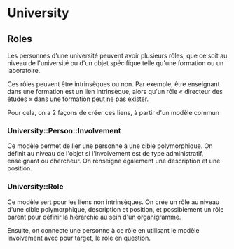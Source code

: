 # University

## Roles

Les personnes d'une université peuvent avoir plusieurs rôles, que ce soit au niveau de l'université ou d'un objet spécifique telle qu'une formation ou un laboratoire.

Ces rôles peuvent être intrinsèques ou non. Par exemple, être enseignant dans une formation est un lien intrinsèque, alors qu'un rôle « directeur des études » dans une formation peut ne pas exister.

Pour cela, on a 2 façons de créer ces liens, à partir d'un modèle commun

### University::Person::Involvement

Ce modèle permet de lier une personne à une cible polymorphique. On définit au niveau de l'objet si l'involvement est de type administratif, enseignant ou chercheur. On renseigne également une description et une position.

### University::Role

Ce modèle sert pour les liens non intrinsèques. On crée un rôle au niveau d'une cible polymorphique, description et position, et possiblement un rôle parent pour définir la hiérarchie au sein d'un organigramme.

Ensuite, on connecte une personne à ce rôle en utilisant le modèle Involvement avec pour target, le rôle en question.
